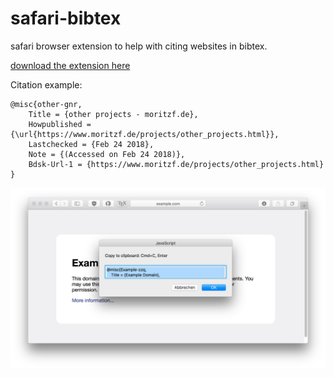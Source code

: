 # safari-bibtex
safari browser extension to help with citing websites in bibtex.

[download the extension here](https://raw.githubusercontent.com/moritzfl/safari-bibtex/master/bibtex.safariextz)

Citation example:

```
@misc{other-gnr,
    Title = {other projects - moritzf.de},
    Howpublished = {\url{https://www.moritzf.de/projects/other_projects.html}},
    Lastchecked = {Feb 24 2018},
    Note = {(Accessed on Feb 24 2018)},
    Bdsk-Url-1 = {https://www.moritzf.de/projects/other_projects.html}
}
```

![Screenshot](https://raw.githubusercontent.com/moritzfl/safari-bibtex/master/submission-ressources/screenshot-submission.png)


